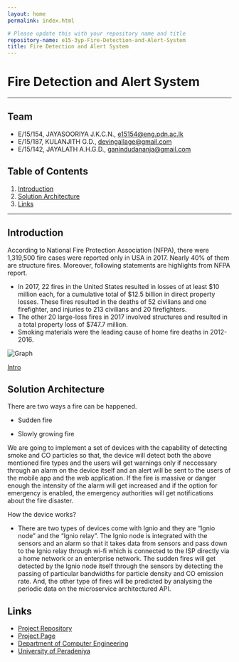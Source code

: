 ```yaml
---
layout: home
permalink: index.html

# Please update this with your repository name and title
repository-name: e15-3yp-Fire-Detection-and-Alert-System
title: Fire Detection and Alert System
---
```


[comment]: # "This is the standard layout for the project, but you can clean this and use your own template"

# Fire Detection and Alert System

---

## Team
-  E/15/154, JAYASOORIYA J.K.C.N., [e15154@eng.pdn.ac.lk](mailto:e15154@eng.pdn.ac.lk)
-  E/15/187, KULANJITH G.D., [devingallage@gmail.com](mailto:devingallage@gmail.com)
-  E/15/142, JAYALATH A.H.G.D., [ganindudananja@gmail.com](mailto:ganindudananja@gmail.com)

## Table of Contents
1. [Introduction](#introduction)
2. [Solution Architecture](#solution-architecture )
3. [Links](#links)

---

## Introduction

According to National Fire Protection Association (NFPA), there were 1,319,500 fire cases were reported only in USA in 2017. Nearly 40% of them are structure fires. Moreover, following statements are highlights from NFPA report.

- In 2017, 22 fires in the United States resulted in losses of at least $10 million each, for a cumulative total of $12.5 billion in direct property losses. These fires resulted in the deaths of 52 civilians and one firefighter, and injuries to 213 civilians and 20 firefighters.
- The other 20 large-loss fires in 2017 involved structures and resulted in a total property loss of $747.7 million.
- Smoking materials were the leading cause of home fire deaths in 2012-2016.  

![Graph](docs/data/images/)  

[Intro](docs/data/videos/)




## Solution Architecture

There are two ways a fire can be happened.

- Sudden fire

- Slowly growing fire

We are going to implement a set of devices with the capability of detecting smoke and CO particles so that, the device will detect both the above mentioned fire types and the users will get warnings only if neccessary through an alarm on the device itself and an alert will be sent to the users of the mobile app and the web application. If the fire is massive or danger enough the intensity of the alarm will get increased and if the option for emergency is enabled, the emergency authorities will get notifications about the fire disaster.

How the device works?

- There are two types of devices come with Ignio and they are “Ignio node” and the “Ignio relay”. The Ignio node is integrated with the sensors and an alarm so that it takes data from sensors and pass down to the Ignio relay through wi-fi which is connected to the ISP directly via a home network or an enterprise network. The sudden fires will get detected by the Ignio node itself through the sensors by detecting the passing of particular bandwidths for particle density and CO emission rate. And, the other type of fires will be predicted by analysing the periodic data on the microservice architectured API.


## Links

- <a href = "https://github.com/cepdnaclk/e15-3yp-Fire-Detection-and-Alert-System" target = "_blank"> Project Repository </a>
- <a href = "https://cepdnaclk.github.io/e15-3yp-Fire-Detection-and-Alert-System/" target = "_blank">Project Page</a>
- <a href = "http://www.ce.pdn.ac.lk/" target = "_blank">Department of Computer Engineering</a>
- <a href = "https://eng.pdn.ac.lk/" target = "_blank">University of Peradeniya</a>


[//]: # (Please refer this to learn more about Markdown syntax)
[//]: # (https://github.com/adam-p/markdown-here/wiki/Markdown-Cheatsheet)
